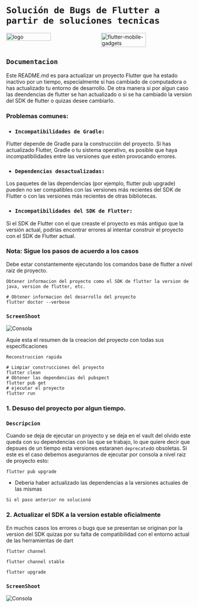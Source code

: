 # `Solución de Bugs de Flutter a partir de soluciones tecnicas`

<div style="display: flex; justify-content: space-between;">
    <img src="https://github.com/user-attachments/assets/a4fe2524-9129-4472-809b-641f99efd542" alt="logo" width="49%" />
    <img src="https://github.com/user-attachments/assets/633dac7d-54a6-4760-8d20-697a4eef7d1c" alt="flutter-mobile-gadgets" width="49%" />
</div>

## `Documentacion`

Este README.md es para actualizar un proyecto Flutter que ha estado inactivo por un tiempo, especialmente si has cambiado de computadora o has actualizado tu entorno de desarrollo. De otra manera si por algun caso
las deendencias de flutter se han actualizado o si se ha cambiado la version del SDK de flutter o quizas desee cambiarlo.

### Problemas comunes:
- ### `Incompatibilidades de Gradle:` 
Flutter depende de Gradle para la construcción del proyecto. Si has actualizado Flutter, Gradle o tu sistema operativo, es posible que haya incompatibilidades entre las versiones que estén provocando errores.

- ### `Dependencias desactualizadas:` 
Los paquetes de las dependencias (por ejemplo, flutter pub upgrade) pueden no ser compatibles con las versiones más recientes del SDK de Flutter o con las versiones más recientes de otras bibliotecas.

- ### `Incompatibilidades del SDK de Flutter:` 
Si el SDK de Flutter con el que creaste el proyecto es más antiguo que la versión actual, podrías encontrar errores al intentar construir el proyecto con el SDK de Flutter actual.

### Nota: Sigue los pasos de acuerdo a los casos

Debe estar constantemente ejecutando los comandos base de flutter a nivel raiz de proyecto.

`Obtener informacion del proyecto como el SDK de flutter la version de java, version de flutter, etc.`

```sh(bash)
# Obtener informacion del desarrollo del proyecto
flutter doctor --verbose
```

### `ScreenShoot`

![Consola](https://github.com/user-attachments/assets/fa2ba3d6-4b80-49f8-8485-5a8186c3b273)

Aquie esta el resumen de la creacion del proyecto con todas sus especificaciones

`Reconstruccion rapida`

```sh(bash)
# Limpiar construcciones del proyecto
flutter clean
# Obtener las dependencias del pubspect
flutter pub get
# ejecutar el proyecto
flutter run
```

### 1. Desuso del proyecto por algun tiempo.

### `Descripcion`

Cuando se deja de ejecutar un proyecto y se deja en el vault del olvido este queda con su dependencias con las que se trabajo, lo que quiere decir que depsues de un tiempo esta versiones estaranen `deprecated`o obsoletas.
Si este es el caso debemos asegurarnos de ejecutar por consola a nivel raiz de proyecto esto:

```sh(bash)
flutter pub upgrade
```

- Deberia haber actualizado las dependencias a la versiones actuales de las mismas 

`Si el paso anterior no solucionó`
### 2. Actualizar el SDK a la version estable oficialmente

En muchos casos los errores o bugs que se presentan se originan por la version del SDK quizas por su falta de compatibilidad con el entorno actual de las herramientas de dart

```sh(bash)
flutter channel
```

```sh(bash)
flutter channel stable
```

```sh(bash)
flutter upgrade
```

### `ScreenShoot`

![Consola](https://github.com/user-attachments/assets/0077ad05-ca07-4e7a-a4bd-33834b0e7eb4)
